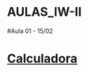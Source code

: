 # AULAS_IW-II

#Aula 01 - 15/02
# [Calculadora](https://GuiNakamuraC.github.io/aula01%20-%2015.02/calculadora.html)
